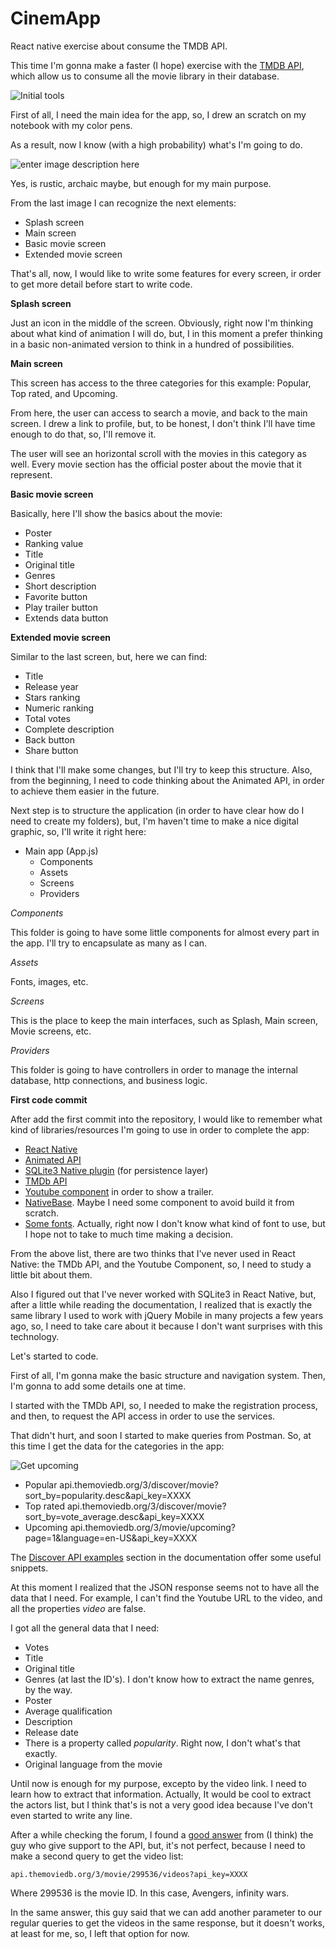 
# CinemApp
React native exercise about consume the TMDB API.

This time I'm gonna make a faster (I hope) exercise with the [TMDB API](https://www.themoviedb.org/?language=en), which allow us to consume all the movie library in their database.

![Initial tools](https://lh3.googleusercontent.com/8mSCdyuID9js2vso-P4GY82eu-daA6lU2QdVZR-ZGOePg39m-pUZWH2ed74MNR8-stYRverjnlmr=s800)

First of all, I need the main idea for the app, so, I drew an scratch on my notebook with my color pens.

As a result, now I know (with a high probability) what's I'm going to do.

![enter image description here](https://lh3.googleusercontent.com/nO6mnnn-9n62yxEIH1Yw40t8gZbWHOylD613wQK660B4C1v9_NYQXxhF2AgD_1xKF-ImIWMuU8fK=s1000)

Yes, is rustic, archaic maybe, but enough for my main purpose.

From the last image I can recognize the next elements:

 - Splash screen
 - Main screen
 - Basic movie screen
 - Extended movie screen

That's all, now, I would like to write some features for every screen, ir order to get more detail before start to write code.

**Splash screen**

Just an icon in the middle of the screen. Obviously, right now I'm thinking about what kind of animation I will do, but, I in this moment a prefer thinking in a basic non-animated version to think in a hundred of possibilities.

**Main screen**

This screen has access to the three categories for this example: Popular, Top rated, and Upcoming.

From here, the user can access to search a movie, and back to the main screen. I drew a link to profile, but, to be honest, I don't think I'll have time enough to do that, so, I'll remove it.

The user will see an horizontal scroll with the movies in this category as well. Every movie section has the official poster about the movie that it represent.

**Basic movie screen**

Basically, here I'll show the basics about the movie:

 - Poster
 - Ranking value
 - Title
 - Original title
 - Genres
 - Short description
 - Favorite button
 - Play trailer button
 - Extends data button

**Extended movie screen**

Similar to the last screen, but, here we can find:

 - Title
 - Release year
 - Stars ranking
 - Numeric ranking
 - Total votes
 - Complete description
 - Back button
 - Share button

I think that I'll make some changes, but I'll try to keep this structure. Also, from the beginning, I need to code thinking about the Animated API, in order to achieve them easier in the future.

Next step is to structure the application (in order to have clear how do I need to create my folders), but, I'm haven't time to make a nice digital graphic, so, I'll write it right here:

 - Main app (App.js)
	 - Components
	- Assets
	- Screens
	- Providers

*Components*

This folder is going to have some little components for almost every part in the app. I'll try to encapsulate as many as I can.

*Assets*

Fonts, images, etc.

*Screens*

This is the place to keep the main interfaces, such as Splash, Main screen, Movie screens, etc.

*Providers*

This folder is going to have controllers in order to manage the internal database, http connections, and business logic.

**First code commit**

After add the first commit into the repository, I would like to remember what kind of libraries/resources I'm going to use in order to complete the app:

 - [React Native](https://facebook.github.io/react-native/)
 - [Animated API](https://facebook.github.io/react-native/docs/animated)
 - [SQLite3 Native plugin](https://github.com/andpor/react-native-sqlite-storage) (for persistence layer)
 - [TMDb API](https://developers.themoviedb.org/3/getting-started/introduction)
 - [Youtube component](https://github.com/inProgress-team/react-native-youtube) in order to show a trailer.
 - [NativeBase](https://nativebase.io). Maybe I need some component to avoid build it from scratch.
 - [Some fonts](www.1001freefonts.com/). Actually, right now I don't know what kind of font to use, but I hope not to take to much time making a decision.

From the above list, there are two thinks that I've never used in React Native: the TMDb API, and the Youtube Component, so, I need to study a little bit about them.

Also I figured out that I've never worked with SQLite3 in React Native, but, after a little while reading the documentation, I realized that is exactly the same library I used to work with jQuery Mobile in many projects a few years ago, so, I need to take care about it because I don't want surprises with this technology.

Let's started to code.

First of all, I'm gonna make the basic structure and navigation system. Then, I'm gonna to add some details one at time.

I started with the TMDb API, so, I needed to make the registration process, and then, to request the API access in order to use the services.

That didn't hurt, and soon I started to make queries from Postman. So, at this time I get the data for the categories in the app:

![Get upcoming](https://lh3.googleusercontent.com/OEF0GDLlPGGV_WtWWzGnO7HO08gT1JVilq4OzjRp4gkoY3dxj0eGjmF6axXUY-cSQR9VahPMXYDb=s800)
 - Popular
api.themoviedb.org/3/discover/movie?sort_by=popularity.desc&api_key=XXXX
 - Top rated
 api.themoviedb.org/3/discover/movie?sort_by=vote_average.desc&api_key=XXXX
 - Upcoming
 api.themoviedb.org/3/movie/upcoming?page=1&language=en-US&api_key=XXXX

The [Discover API examples](https://www.themoviedb.org/documentation/api/discover) section in the documentation offer some useful snippets.

At this moment I realized that the JSON response seems not to have all the data that I need. For example, I can't find the Youtube URL to the video, and all the properties *video* are false.

I got all the general data that I need:

 - Votes
 - Title
 - Original title
 - Genres (at last the ID's). I don't know how to extract the name genres, by the way.
 - Poster
 - Average qualification
 - Description
 - Release date
 - There is a property called *popularity*. Right now, I don't what's that exactly.
 - Original language from the movie

Until now is enough for my purpose, excepto by the video link. I need to learn how to extract that information. Actually, It would be cool to extract the actors list, but I think that's is not a very good idea because I've don't even started to write any line.

After a while checking the forum, I found a [good answer](https://www.themoviedb.org/talk/5451ec02c3a3680245005e3c) from (I think) the guy who give support to the API, but, it's not perfect, because I need to make a second query to get the video list:

    api.themoviedb.org/3/movie/299536/videos?api_key=XXXX
Where 299536 is the movie ID. In this case, Avengers, infinity wars.

In the same answer, this guy said that we can add another parameter to our regular queries to get the videos in the same response, but it doesn't works, at least for me, so, I left that option for now.
